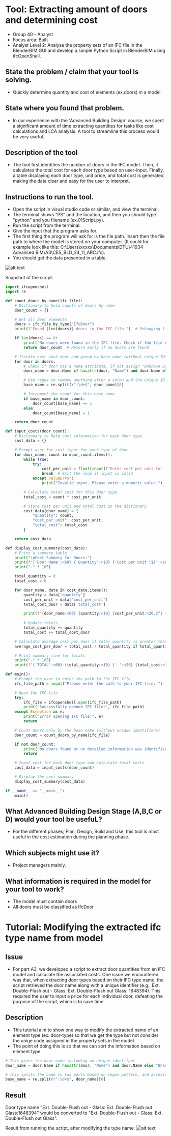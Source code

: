 # Tool: Extracting amount of doors and determining cost

* Group 40 - Analyst 
* Focus area: Built
* Analyst Level 2: Analyse the property sets of an IFC file in the BlenderBIM GUI and develop a simple Python Script in BlenderBIM using ifcOpenShell.

## State the problem / claim that your tool is solving.
*  Quickly determine quantity and cost of elements (ex.doors) in a model 
## State where you found that problem.
* In our experience with the 'Advanced Building Design' course, we spent a significant amount of time extracting quantities for tasks like cost calculations and LCA analysis. A tool to streamline this process would be very useful.  

## Description of the tool
 * The tool first identifies the number of doors in the IFC model. Then, it calculates the total cost for each door type based on user-input. Finally, a table displaying each door type, unit price, and total cost is generated, making the data clear and easy for the user to interpret.  

## Instructions to run the tool.
* Open the script in visual studio code or similar, and view the terminal.  
* The terminal shows "PS" and the location, and then you should type "python" and you filename (ex.01Script.py).  
* Run the script from the terminal.  
* Give the input that the program asks for. 
* The first thing the program will ask for is the file path. Insert then the file path to where the model is stored on your computer. (It could for example look like this: C:\Users\xxxxx\Documents\DTU\41934 Advanced BIM\A3\CES_BLD_24_11_ARC.ifc). 
* You should get the data presented in a table.

![alt text](https://github.com/Odanorland/BIManalyst_g_40_new/blob/main/Skjermbilde_terminal.PNG "Terminal")

Snapshot of the script: 
```python
import ifcopenshell
import re

def count_doors_by_name(ifc_file):
    # Dictionary to hold counts of doors by name
    door_count = {}

    # Get all door elements
    doors = ifc_file.by_type("IfcDoor")
    print(f"Found {len(doors)} doors in the IFC file.")  # Debugging line

    if len(doors) == 0:
        print("No doors were found in the IFC file. Check if the file contains doors.")
        return door_count  # Return early if no doors are found

    # Iterate over each door and group by base name (without unique IDs)
    for door in doors:
        # Check if door has a name attribute, if not assign "Unknown Door"
        door_name = door.Name if hasattr(door, "Name") and door.Name else "Unknown Door"

        # Use regex to remove anything after a colon and the unique ID number
        base_name = re.split(r":\d+$", door_name)[0]

        # Increment the count for this base name
        if base_name in door_count:
            door_count[base_name] += 1
        else:
            door_count[base_name] = 1

    return door_count

def input_costs(door_count):
    # Dictionary to hold cost information for each door type
    cost_data = {}

    # Prompt user for cost input for each type of door
    for door_name, count in door_count.items():
        while True:
            try:
                cost_per_unit = float(input(f"Enter cost per unit for '{door_name}' (Quantity: {count}): "))
                break  # Exit the loop if input is valid
            except ValueError:
                print("Invalid input. Please enter a numeric value.")

        # Calculate total cost for this door type
        total_cost = count * cost_per_unit

        # Store cost per unit and total cost in the dictionary
        cost_data[door_name] = {
            "quantity": count,
            "cost_per_unit": cost_per_unit,
            "total_cost": total_cost
        }

    return cost_data

def display_cost_summary(cost_data):
    # Print a summary table
    print("\nCost Summary for Doors:")
    print(f"{'Door Name':<60} {'Quantity':<10} {'Cost per Unit ($)':<20} {'Total Cost ($)':<15}")
    print("-" * 105)

    total_quantity = 0
    total_cost = 0

    for door_name, data in cost_data.items():
        quantity = data['quantity']
        cost_per_unit = data['cost_per_unit']
        total_cost_door = data['total_cost']

        print(f"{door_name:<60} {quantity:<10} {cost_per_unit:<20.2f} {total_cost_door:<15.2f}")
        
        # Update totals
        total_quantity += quantity
        total_cost += total_cost_door

    # Calculate average cost per door if total_quantity is greater than 0
    average_cost_per_door = total_cost / total_quantity if total_quantity > 0 else 0

    # Print summary line for totals
    print("-" * 105)
    print(f"{'TOTAL':<60} {total_quantity:<10} {'-':<20} {total_cost:<15.2f}")

def main():
    # Prompt the user to enter the path to the IFC file
    ifc_file_path = input("Please enter the path to your IFC file: ")

    # Open the IFC file
    try:
        ifc_file = ifcopenshell.open(ifc_file_path)
        print("Successfully opened IFC file:", ifc_file_path)
    except Exception as e:
        print("Error opening IFC file:", e)
        return

    # Count doors only by the base name (without unique identifiers)
    door_count = count_doors_by_name(ifc_file)

    if not door_count:
        print("No doors found or no detailed information was identified.")
        return

    # Input cost for each door type and calculate total costs
    cost_data = input_costs(door_count)

    # Display the cost summary
    display_cost_summary(cost_data)

if __name__ == "__main__":
    main()
```


## What Advanced Building Design Stage (A,B,C or D) would your tool be usefuL?
* For the different phases; Plan, Design, Build and Use, this tool is most useful in the cost estimation during the planning phase. 

## Which subjects might use it?
* Project managers mainly. 

## What information is required in the model for your tool to work?
* The model must contain doors
* All doors must be classified as IfcDoor

# Tutorial: Modifying the extracted ifc type name from model

## Issue 
* For part A3, we developed a script to extract door quantities from an IFC model and calculate the associated costs. One issue we encountered was that, when extracting door types based on their IFC type name, the script retrieved the door name along with a unique identifier (e.g., Ext. Double-Flush out - Glass: Ext. Double-Flush out Glass: 1648394). This required the user to input a price for each individual door, defeating the purpose of the script, which is to save time. 

## Description
* This tutorial aim to show one way to modify the extracted name of an element type (ex. door-type) so that we get the type but not consider the uniqe code assigned in the property sets in the model. 
* The point of doing this is so that we can sort the information based on element type. 

```python
# This gives the door name including an unique identifyer
door_name = door.Name if hasattr(door, "Name") and door.Name else "Unknown Door"

# this splits the name in two parts based on regex pattern, and accesses the first of them
base_name = re.split(r":\d+$", door_name)[0]
```

## Result 
Door type name "Ext. Double-Flush out - Glass: Ext. Double-Flush out Glass:1648394" would be converted to "Ext. Double-Flush out - Glass: Ext. Double-Flush out Glass". 

Result from running the script, after modifying the type name: 
![alt text](https://github.com/Odanorland/BIManalyst_g_40_new/blob/main/Skjermbilde18.11.PNG "Result")

